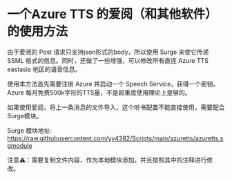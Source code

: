 # 一个Azure TTS 的爱阅（和其他软件）的使用方法

由于爱阅的 Post 请求只支持json形式的body，所以使用 Surge 来使它传递 SSML 格式的信息。同时，还做了一些增强，可以修改所有直连 Azure TTS eastasia 地区的语音信息。

使用本方法首先需要注册 Azure 并启动一个 Speech Service，获得一个密钥。Azure 每月免费500k字符的TTS量，不是超重度使用理论上是够的。

如果使用爱阅，将上一条消息的文件导入，这个听书配置不能直接使用，需要配合Surge模块。

Surge 模块地址:  https://raw.githubusercontent.com/yy4382/Scripts/main/azuretts/azuretts.sgmodule

注意⚠️：需要复制文件内容，作为本地模块添加，并且按照其中的注释进行修改。